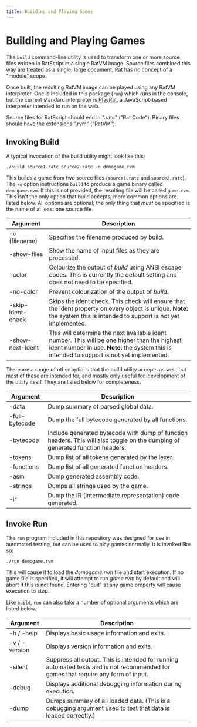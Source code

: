 ```yaml
---
title: Building and Playing Games
---
```


# Building and Playing Games

The `build` command-line utility is used to transform one or more source files written in RatScript in a single RatVM image.
Source files combined this way are treated as a single, large document; Rat has no concept of a "module" scope.

Once built, the resulting RatVM image can be played using any RatVM interpreter.
One is included in this package (`run`) which runs in the console, but the current standard interpreter is [PlayRat](https://github.com/GrenDrake/playrat), a JavaScript-based interpreter intended to run on the web.

Source files for RatScript should end in ".ratc" ("Rat Code").
Binary files should have the extensions ".rvm" ("RatVM").


## Invoking Build

A typical invocation of the build utility might look like this:

```
./build source1.ratc source2.ratc -o demogame.rvm
```

This builds a game from two source files (`source1.ratc` and `source2.ratc`).
The `-o` option instructions `build` to produce a game binary called `demogame.rvm`.
If this is not provided, the resulting file will be called `game.rvm`.
This isn't the only option that build accepts, more common options are listed below.
All options are optional; the only thing that *must* be specified is the name of at least one source file.

Argument | Description
---------|------------
-o (filename) | Specifies the filename produced by build.
-show-files | Show the name of input files as they are processed.
-color | Colourize the output of *build* using ANSI escape codes. This is currently the default setting and does not need to be specified.
-no-color | Prevent colourization of the output of *build*.
-skip-ident-check | Skips the ident check. This check will ensure that the ident property on every object is unique. **Note:** the system this is intended to support is not yet implemented.
-show-next-ident | This will determine the next available ident number. This will be one higher than the highest ident number in use. **Note:** the system this is intended to support is not yet implemented.

There are a range of other options that the build utility accepts as well, but most of these are intended for, and mostly only useful for, development of the utility itself.
They are listed below for completeness.

Argument | Description
---------|------------
-data | Dump summary of parsed global data.
-full-bytecode | Dump the full bytecode generated by all functions.
-bytecode | Include generated bytecode with dump of function headers. This will also toggle on the dumping of generated function headers.
-tokens | Dump list of all tokens generated by the lexer.
-functions | Dump list of all generated function headers.
-asm | Dump generated assembly code.
-strings | Dumps all strings used by the game.
-ir | Dump the IR (intermediate representation) code generated.


## Invoke Run

The `run` program included in this repository was designed for use in automated testing, but can be used to play games normally.
It is invoked like so:

```
./run demogame.rvm
```

This will cause it to load the *demogame.rvm* file and start execution.
If no game file is specified, it will attempt to run *game.rvm* by default and will abort if this is not found.
Entering "quit" at any game property will cause execution to stop.

Like `build`, `run` can also take a number of optional arguments which are listed below.

Argument | Description
---------|------------
-h / -help | Displays basic usage information and exits.
-v / -version | Displays version information and exits.
-silent | Suppress all output. This is intended for running automated tests and is not recommended for games that require any form of input.
-debug | Displays additional debugging information during execution.
-dump | Dumps summary of all loaded data. (This is a debugging argument used to test that data is loaded correctly.)
